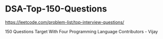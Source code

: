 # DSA-Top-150-Questions
https://leetcode.com/problem-list/top-interview-questions/

150 Questions Target
With Four Programming Language
Contributors - Vijay 